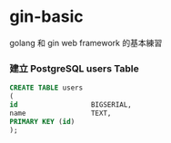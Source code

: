 # gin-basic
golang 和 gin web framework 的基本練習

### 建立 PostgreSQL users Table
```sql
CREATE TABLE users
(
id                  BIGSERIAL,
name                TEXT,
PRIMARY KEY (id)
); 
```
